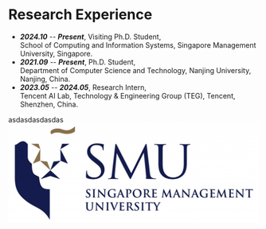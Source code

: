 # Research Experience

- ***2024.10*** -- ***Present***, Visiting Ph.D. Student,  
School of Computing and Information Systems, Singapore Management University, Singapore.
- ***2021.09*** -- ***Present***, Ph.D. Student,  
Department of Computer Science and Technology, Nanjing University, Nanjing, China.
- ***2023.05*** -- ***2024.05***, Research Intern,  
Tencent AI Lab, Technology & Engineering Group (TEG), Tencent, Shenzhen, China.

<div class="experience">
<div class="text-section" markdown="1">
asdasdasdasdas
</div>
<div class="image-section">
<img src="images/experience-images/smu.jpg" alt="SMU">    
</div>
</div>

<!-- <img src="images/experience-images/nju.jpg" alt="NJU">
<img src="images/experience-images/tencent-ailab.png" alt="Tencent AI Lab"> -->